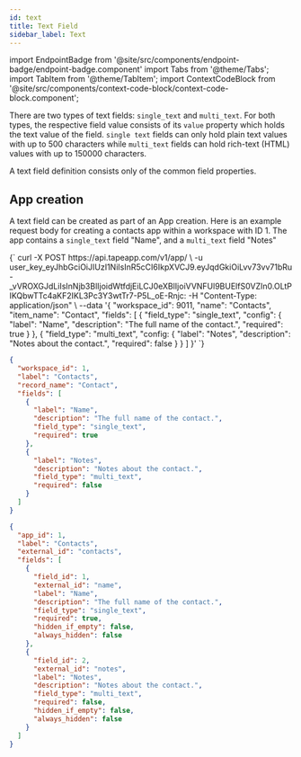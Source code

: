 ```yaml
---
id: text
title: Text Field
sidebar_label: Text
---
```


import EndpointBadge from '@site/src/components/endpoint-badge/endpoint-badge.component'
import Tabs from '@theme/Tabs';
import TabItem from '@theme/TabItem';
import ContextCodeBlock from '@site/src/components/context-code-block/context-code-block.component';

There are two types of text fields: `single_text` and `multi_text`.
For both types, the respective field value consists of its `value` property which holds the text value of the field.
`single text` fields can only hold plain text values with up to 500 characters while `multi_text` fields can hold rich-text (HTML) values with up to 150000 characters.

A text field definition consists only of the common field properties.

## App creation

<EndpointBadge method="POST" url="https://api.tapeapp.com/v1/app" />

A text field can be created as part of an App creation. Here is an example request body for creating a contacts app within a workspace with ID 1.
The app contains a `single_text` field "Name", and a `multi_text` field "Notes"

<Tabs defaultValue="curl">

<TabItem value="curl" label="cURL">
<ContextCodeBlock language="shell" title='➡️      Request'>
{`
curl -X POST https://api.tapeapp.com/v1/app/ \
   -u user_key_eyJhbGciOiJIUzI1NiIsInR5cCI6IkpXVCJ9.eyJqdGkiOiLvv73vv71bRu-_vVROXGJdLiIsInNjb3BlIjoidWtfdjEiLCJ0eXBlIjoiVVNFUl9BUElfS0VZIn0.OLtPIKQbwTTc4aKF2IKL3Pc3Y3wtTr7-P5L_oE-Rnjc: 
  -H "Content-Type: application/json" \
  --data '{
    "workspace_id": 9011,
    "name": "Contacts",
    "item_name": "Contact",
    "fields": [
      {
        "field_type": "single_text",
        "config": {
          "label": "Name",
          "description": "The full name of the contact.",
          "required": true
        }
      },
      {
        "field_type": "multi_text",
        "config: {
          "label": "Notes",
          "description": "Notes about the contact.",
          "required": false
        }
      }
    ] 
  }'
`}
</ContextCodeBlock>
</TabItem>

<TabItem value="json" label="JSON">

```json title="➡️      Request">
{
  "workspace_id": 1,
  "label": "Contacts",
  "record_name": "Contact",
  "fields": [
    {
      "label": "Name",
      "description": "The full name of the contact.",
      "field_type": "single_text",
      "required": true
    },
    {
      "label": "Notes",
      "description": "Notes about the contact.",
      "field_type": "multi_text",
      "required": false
    }
  ]
}
```

</TabItem>
</Tabs>

```json title="⬅️      Response"
{
  "app_id": 1,
  "label": "Contacts",
  "external_id": "contacts",
  "fields": [
    {
      "field_id": 1,
      "external_id": "name",
      "label": "Name",
      "description": "The full name of the contact.",
      "field_type": "single_text",
      "required": true,
      "hidden_if_empty": false,
      "always_hidden": false
    },
    {
      "field_id": 2,
      "external_id": "notes",
      "label": "Notes",
      "description": "Notes about the contact.",
      "field_type": "multi_text",
      "required": false,
      "hidden_if_empty": false,
      "always_hidden": false
    }
  ]
}
```
